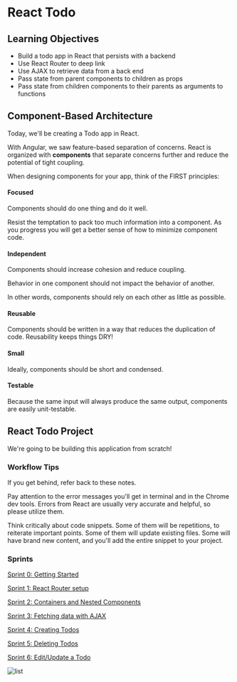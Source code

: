 # React Todo

## Learning Objectives
- Build a todo app in React that persists with a backend
- Use React Router to deep link
- Use AJAX to retrieve data from a back end
- Pass state from parent components to children as props
- Pass state from children components to their parents as arguments to functions

## Component-Based Architecture

Today, we'll be creating a Todo app in React.

With Angular, we saw feature-based separation of concerns. React is organized with **components** that separate concerns further and reduce the potential of tight coupling.

When designing components for your app, think of the FIRST principles:

#### Focused

Components should do one thing and do it well.

Resist the temptation to pack too much information into a component. As you progress you will get a better sense of how to minimize component code.

#### Independent

Components should increase cohesion and reduce coupling.

Behavior in one component should not impact the behavior of another.

In other words, components should rely on each other as little as possible.

#### Reusable

Components should be written in a way that reduces the duplication of code. Reusability keeps things DRY!

#### Small

Ideally, components should be short and condensed.

#### Testable

Because the same input will always produce the same output, components are easily unit-testable.

## React Todo Project

We're going to be building this application from scratch!


### Workflow Tips

If you get behind, refer back to these notes.

Pay attention to the error messages you'll get in terminal and in the Chrome dev tools. Errors from React are usually very accurate and helpful, so please utilize them.

Think critically about code snippets. Some of them will be repetitions, to reiterate important points. Some of them will update existing files. Some will have brand new content, and you'll add the entire snippet to your project.

### Sprints

[Sprint 0: Getting Started](sprints/Sprint0.md)

[Sprint 1: React Router setup](sprints/Sprint1.md)

[Sprint 2: Containers and Nested Components](sprints/Sprint2.md)

[Sprint 3: Fetching data with AJAX](sprints/Sprint3.md)

[Sprint 4: Creating Todos](sprints/Sprint4.md)

[Sprint 5: Deleting Todos](sprints/Sprint5.md)

[Sprint 6: Edit/Update a Todo](sprints/Sprint6.md)

![list](https://media.giphy.com/media/26ufnwz3wDUli7GU0/giphy.gif)
